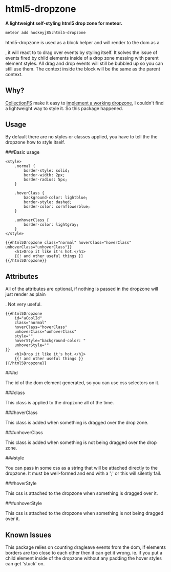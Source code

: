 html5-dropzone
==============

**A lightweight self-styling html5 drop zone for meteor.**

```sh
meteor add hockeyj85:html5-dropzone
```

html5-dropzone is used as a block helper and will render to the dom as a <div>,
it will react to to drag over events by styling itself.
It solves the issue of events fired by child elements inside of a drop zone
messing with parent element styles.
All drag and drop events will still be bubbled up so you can still use them.
The context inside the block will be the same as the parent context.

Why?
---

[CollectionFS](https://github.com/CollectionFS/Meteor-CollectionFS)
make it easy to [implement a working dropzone](https://github.com/CollectionFS/Meteor-CollectionFS/wiki/Insert-One-Or-More-Files-Dropped-on-an-Element),
I couldn't find a lightweight way to style it. So this package happened.

Usage
-----

By default there are no styles or classes applied, you have to tell the the
dropzone how to style itself.

###Basic usage

```spacebars
<style>
    .normal {
        border-style: solid;
        border-width: 2px;
        border-radius: 5px;
    }

    .hoverClass {
        background-color: lightblue;
        border-style: dashed;
        border-color: cornflowerblue;
    }

    .unhoverClass {
        border-color: lightgray;
    }
</style>

{{#html5Dropzone class="normal" hoverClass="hoverClass" unhoverClass="unhoverClass"}}
    <h1>Drop it like it's hot.</h1>
    {{! and other useful things }}
{{/html5Dropzone}}
```

Attributes
----------

All of the attributes are optional, if nothing is passed in the dropzone will
just render as plain <div>. Not very useful.

```spacebars
{{#html5Dropzone
    id="aCoolId"
    class="normal"
    hoverClass="hoverClass"
    unhoverClass="unhoverClass"
    style=""
    hoverStyle="background-color: "
    unhoverStyle=""
}}
    <h1>Drop it like it's hot.</h1>
    {{! and other useful things }}
{{/html5Dropzone}}
```

###id

The id of the dom element generated, so you can use css selectors on it.

###class

This class is applied to the dropzone all of the time.

###hoverClass

This class is added when something is dragged over the drop zone.

###unhoverClass

This class is added when something is not being dragged over the drop zone.

###style

You can pass in some css as a string that will be attached directly to the dropzone.
It must be well-formed and end with a ';' or this will silently fail.

###hoverStyle

This css is attached to the dropzone when something is dragged over it.

###unhoverStyle

This css is attached to the dropzone when something is not being dragged over it.

Known Issues
------------

This package relies on counting dragleave events from the dom, if elements borders
are too close to each other then it can get it wrong.
ie. if you put a child element inside of the dropzone without any padding
the hover styles can get 'stuck' on.